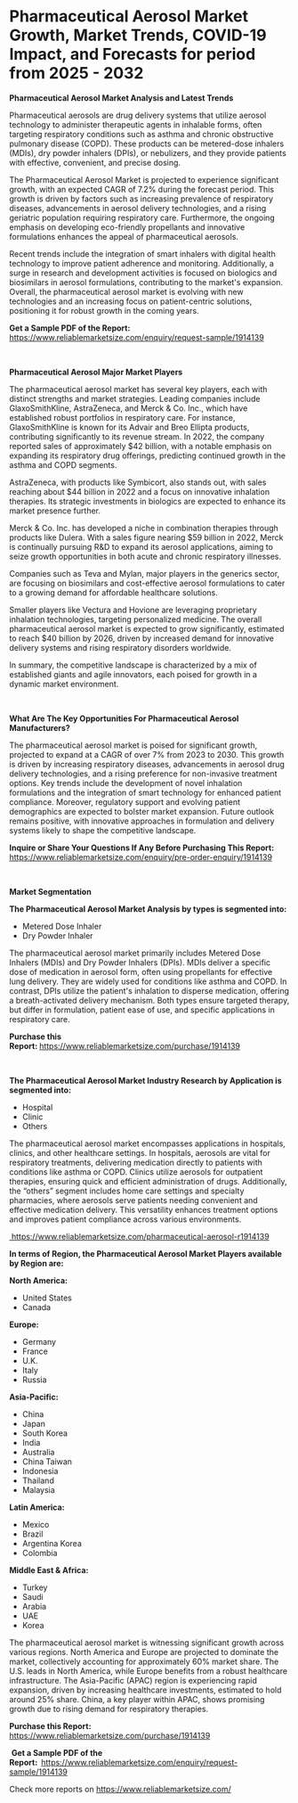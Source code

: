 <p><h1>Pharmaceutical Aerosol Market Growth, Market Trends, COVID-19 Impact, and Forecasts for period from 2025 - 2032</h1></p><p><strong>Pharmaceutical Aerosol Market Analysis and Latest Trends</strong></p>
<p><p>Pharmaceutical aerosols are drug delivery systems that utilize aerosol technology to administer therapeutic agents in inhalable forms, often targeting respiratory conditions such as asthma and chronic obstructive pulmonary disease (COPD). These products can be metered-dose inhalers (MDIs), dry powder inhalers (DPIs), or nebulizers, and they provide patients with effective, convenient, and precise dosing.</p><p>The Pharmaceutical Aerosol Market is projected to experience significant growth, with an expected CAGR of 7.2% during the forecast period. This growth is driven by factors such as increasing prevalence of respiratory diseases, advancements in aerosol delivery technologies, and a rising geriatric population requiring respiratory care. Furthermore, the ongoing emphasis on developing eco-friendly propellants and innovative formulations enhances the appeal of pharmaceutical aerosols. </p><p>Recent trends include the integration of smart inhalers with digital health technology to improve patient adherence and monitoring. Additionally, a surge in research and development activities is focused on biologics and biosimilars in aerosol formulations, contributing to the market's expansion. Overall, the pharmaceutical aerosol market is evolving with new technologies and an increasing focus on patient-centric solutions, positioning it for robust growth in the coming years.</p></p>
<p><strong>Get a Sample PDF of the Report:&nbsp;</strong> <a href="https://www.reliablemarketsize.com/enquiry/request-sample/1914139?utm_campaign=1197&utm_medium=2&utm_source=Github&utm_content=ia&utm_term=04032025&utm_id=pharmaceutical-aerosol">https://www.reliablemarketsize.com/enquiry/request-sample/1914139</a></p>
<p>&nbsp;</p>
<p><strong>Pharmaceutical Aerosol Major Market Players</strong></p>
<p><p>The pharmaceutical aerosol market has several key players, each with distinct strengths and market strategies. Leading companies include GlaxoSmithKline, AstraZeneca, and Merck & Co. Inc., which have established robust portfolios in respiratory care. For instance, GlaxoSmithKline is known for its Advair and Breo Ellipta products, contributing significantly to its revenue stream. In 2022, the company reported sales of approximately $42 billion, with a notable emphasis on expanding its respiratory drug offerings, predicting continued growth in the asthma and COPD segments.</p><p>AstraZeneca, with products like Symbicort, also stands out, with sales reaching about $44 billion in 2022 and a focus on innovative inhalation therapies. Its strategic investments in biologics are expected to enhance its market presence further. </p><p>Merck & Co. Inc. has developed a niche in combination therapies through products like Dulera. With a sales figure nearing $59 billion in 2022, Merck is continually pursuing R&D to expand its aerosol applications, aiming to seize growth opportunities in both acute and chronic respiratory illnesses. </p><p>Companies such as Teva and Mylan, major players in the generics sector, are focusing on biosimilars and cost-effective aerosol formulations to cater to a growing demand for affordable healthcare solutions. </p><p>Smaller players like Vectura and Hovione are leveraging proprietary inhalation technologies, targeting personalized medicine. The overall pharmaceutical aerosol market is expected to grow significantly, estimated to reach $40 billion by 2026, driven by increased demand for innovative delivery systems and rising respiratory disorders worldwide. </p><p>In summary, the competitive landscape is characterized by a mix of established giants and agile innovators, each poised for growth in a dynamic market environment.</p></p>
<p>&nbsp;</p>
<p><strong>What Are The Key Opportunities For Pharmaceutical Aerosol Manufacturers?</strong></p>
<p><p>The pharmaceutical aerosol market is poised for significant growth, projected to expand at a CAGR of over 7% from 2023 to 2030. This growth is driven by increasing respiratory diseases, advancements in aerosol drug delivery technologies, and a rising preference for non-invasive treatment options. Key trends include the development of novel inhalation formulations and the integration of smart technology for enhanced patient compliance. Moreover, regulatory support and evolving patient demographics are expected to bolster market expansion. Future outlook remains positive, with innovative approaches in formulation and delivery systems likely to shape the competitive landscape.</p></p>
<p><strong>Inquire or Share Your Questions If Any Before Purchasing This Report:</strong> <a href="https://www.reliablemarketsize.com/enquiry/pre-order-enquiry/1914139?utm_campaign=1197&utm_medium=2&utm_source=Github&utm_content=ia&utm_term=04032025&utm_id=pharmaceutical-aerosol">https://www.reliablemarketsize.com/enquiry/pre-order-enquiry/1914139</a></p>
<p>&nbsp;</p>
<p><strong>Market Segmentation</strong></p>
<p><strong>The Pharmaceutical Aerosol Market Analysis by types is segmented into:</strong></p>
<p><ul><li>Metered Dose Inhaler</li><li>Dry Powder Inhaler</li></ul></p>
<p><p>The pharmaceutical aerosol market primarily includes Metered Dose Inhalers (MDIs) and Dry Powder Inhalers (DPIs). MDIs deliver a specific dose of medication in aerosol form, often using propellants for effective lung delivery. They are widely used for conditions like asthma and COPD. In contrast, DPIs utilize the patient's inhalation to disperse medication, offering a breath-activated delivery mechanism. Both types ensure targeted therapy, but differ in formulation, patient ease of use, and specific applications in respiratory care.</p></p>
<p><strong>Purchase this Report:&nbsp;</strong><a href="https://www.reliablemarketsize.com/purchase/1914139?utm_campaign=1197&utm_medium=2&utm_source=Github&utm_content=ia&utm_term=04032025&utm_id=pharmaceutical-aerosol">https://www.reliablemarketsize.com/purchase/1914139</a></p>
<p>&nbsp;</p>
<p><strong>The Pharmaceutical Aerosol Market Industry Research by Application is segmented into:</strong></p>
<p><ul><li>Hospital</li><li>Clinic</li><li>Others</li></ul></p>
<p><p>The pharmaceutical aerosol market encompasses applications in hospitals, clinics, and other healthcare settings. In hospitals, aerosols are vital for respiratory treatments, delivering medication directly to patients with conditions like asthma or COPD. Clinics utilize aerosols for outpatient therapies, ensuring quick and efficient administration of drugs. Additionally, the “others” segment includes home care settings and specialty pharmacies, where aerosols serve patients needing convenient and effective medication delivery. This versatility enhances treatment options and improves patient compliance across various environments.</p></p>
<p><a href="https://www.reliablemarketsize.com/pharmaceutical-aerosol-r1914139?utm_campaign=1197&utm_medium=2&utm_source=Github&utm_content=ia&utm_term=04032025&utm_id=pharmaceutical-aerosol">&nbsp;https://www.reliablemarketsize.com/pharmaceutical-aerosol-r1914139</a></p>
<p><strong>In terms of Region, the Pharmaceutical Aerosol Market Players available by Region are:</strong></p>
<p>
    <p> <strong> North America: </strong>
        <ul>
            <li>United States</li>
            <li>Canada</li>
        </ul>
        </p> 
    <p> <strong> Europe: </strong>
        <ul>
            <li>Germany</li>
            <li>France</li>
            <li>U.K.</li>
            <li>Italy</li>
            <li>Russia</li>
        </ul>
        </p> 
    <p> <strong> Asia-Pacific: </strong>
        <ul>
            <li>China</li>
            <li>Japan</li>
            <li>South Korea</li>
            <li>India</li>
            <li>Australia</li>
            <li>China Taiwan</li>
            <li>Indonesia</li>
            <li>Thailand</li>
            <li>Malaysia</li>
        </ul>
        </p> 
    <p> <strong> Latin America: </strong>
        <ul>
            <li>Mexico</li>
            <li>Brazil</li>
            <li>Argentina Korea</li>
            <li>Colombia</li>
        </ul>
        </p> 
    <p> <strong> Middle East & Africa: </strong>
        <ul>
            <li>Turkey</li>
            <li>Saudi</li>
            <li>Arabia</li>
            <li>UAE</li>
            <li>Korea</li>
        </ul>
    </p>
    </p>
<p><p>The pharmaceutical aerosol market is witnessing significant growth across various regions. North America and Europe are projected to dominate the market, collectively accounting for approximately 60% market share. The U.S. leads in North America, while Europe benefits from a robust healthcare infrastructure. The Asia-Pacific (APAC) region is experiencing rapid expansion, driven by increasing healthcare investments, estimated to hold around 25% share. China, a key player within APAC, shows promising growth due to rising demand for respiratory therapies.</p></p>
<p><strong>Purchase this Report: </strong><a href="https://www.reliablemarketsize.com/purchase/1914139?utm_campaign=1197&utm_medium=2&utm_source=Github&utm_content=ia&utm_term=04032025&utm_id=pharmaceutical-aerosol">https://www.reliablemarketsize.com/purchase/1914139</a></p>
<p>&nbsp;<strong>Get a Sample PDF of the Report:&nbsp;&nbsp;</strong><a href="https://www.reliablemarketsize.com/enquiry/request-sample/1914139?utm_campaign=1197&utm_medium=2&utm_source=Github&utm_content=ia&utm_term=04032025&utm_id=pharmaceutical-aerosol">https://www.reliablemarketsize.com/enquiry/request-sample/1914139</a></p>
<p><strong></strong></p>
<p>Check more reports on <a href="https://www.reliablemarketsize.com/?utm_campaign=1197&utm_medium=2&utm_source=Github&utm_content=ia&utm_term=04032025&utm_id=pharmaceutical-aerosol">https://www.reliablemarketsize.com/</a></p>